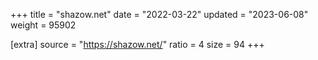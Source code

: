 +++
title = "shazow.net"
date = "2022-03-22"
updated = "2023-06-08"
weight = 95902

[extra]
source = "https://shazow.net/"
ratio = 4
size = 94
+++
